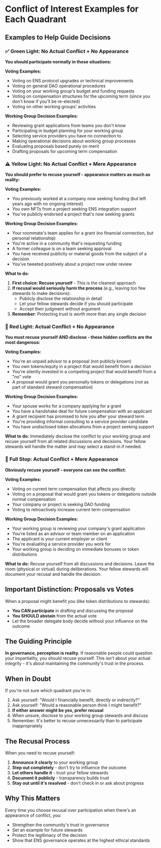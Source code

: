 # Conflict of Interest Examples for Each Quadrant

## Examples to Help Guide Decisions

### ✅ Green Light: No Actual Conflict + No Appearance

**You should participate normally in these situations:**

**Voting Examples:**

- Voting on ENS protocol upgrades or technical improvements
- Voting on general DAO operational procedures
- Voting on your working group's budget and funding requests
- Voting on compensation structures for the upcoming term (since you don't know if you'll be re-elected)
- Voting on other working groups' activities

**Working Group Decision Examples:**

- Reviewing grant applications from teams you don't know
- Participating in budget planning for your working group
- Selecting service providers you have no connection to
- Making operational decisions about working group processes
- Evaluating proposals based purely on merit
- Drafting proposals for upcoming term compensation

### ⚠️ Yellow Light: No Actual Conflict + Mere Appearance

**You should prefer to recuse yourself - appearance matters as much as reality:**

**Voting Examples:**

- You previously worked at a company now seeking funding (but left years ago with no ongoing interest)
- You own NFTs from a project seeking ENS integration support
- You've publicly endorsed a project that's now seeking grants

**Working Group Decision Examples:**

- Your roommate's team applies for a grant (no financial connection, but personal relationship)
- You're active in a community that's requesting funding
- A former colleague is on a team seeking approval
- You have received publicity or material goods from the subject of a decision
- You've tweeted positively about a project now under review

**What to do:**

1. **First choice: Recuse yourself** - This is the cleanest approach
2. **If recusal would seriously harm the process** (e.g., leaving too few stewards to make decisions):
   - Publicly disclose the relationship in detail
   - Let your fellow stewards decide if you should participate
   - Accept their judgment without argument
3. **Remember**: Protecting trust is worth more than any single decision

### 🚨 Red Light: Actual Conflict + No Appearance

**You must recuse yourself AND disclose - these hidden conflicts are the most dangerous:**

**Voting Examples:**

- You're an unpaid advisor to a proposal (not publicly known)
- You own tokens/equity in a project that would benefit from a decision
- You're silently invested in a competing project that would benefit from a "no" vote
- A proposal would grant you personally tokens or delegations (not as part of standard steward compensation)

**Working Group Decision Examples:**

- Your spouse works for a company applying for a grant
- You have a handshake deal for future compensation with an applicant
- A grant recipient has promised to hire you after your steward term
- You're providing informal consulting to a service provider candidate
- You have undisclosed token allocations from a project seeking support

**What to do:** Immediately disclose the conflict to your working group and recuse yourself from all related discussions and decisions. Your fellow stewards will handle the matter and may select a stand-in if needed.

### 🛑 Full Stop: Actual Conflict + Mere Appearance

**Obviously recuse yourself - everyone can see the conflict:**

**Voting Examples:**

- Voting on current term compensation that affects you directly
- Voting on a proposal that would grant you tokens or delegations outside normal compensation
- Your company or project is seeking DAO funding
- Voting to retroactively increase current term compensation

**Working Group Decision Examples:**

- Your working group is reviewing your company's grant application
- You're listed as an advisor or team member on an application
- The applicant is your current employer or client
- You're evaluating a service provider you work for
- Your working group is deciding on immediate bonuses or token distributions

**What to do:** Recuse yourself from all discussions and decisions. Leave the room (physical or virtual) during deliberations. Your fellow stewards will document your recusal and handle the decision.

## Important Distinction: Proposals vs Votes

When a proposal might benefit you (like token distributions to stewards):

- **You CAN participate** in drafting and discussing the proposal
- **You SHOULD abstain** from the actual vote
- Let the broader delegate body decide without your influence on the outcome

## The Guiding Principle

**In governance, perception is reality.** If reasonable people could question your impartiality, you should recuse yourself. This isn't about your actual integrity - it's about maintaining the community's trust in the process.

## When in Doubt

If you're not sure which quadrant you're in:

1. Ask yourself: "Would I financially benefit, directly or indirectly?"
2. Ask yourself: "Would a reasonable person think I might benefit?"
3. **If either answer might be yes, prefer recusal**
4. When unsure, disclose to your working group stewards and discuss
5. Remember: It's better to recuse unnecessarily than to participate inappropriately

## The Recusal Process

When you need to recuse yourself:

1. **Announce it clearly** to your working group
2. **Step out completely** - don't try to influence the outcome
3. **Let others handle it** - trust your fellow stewards
4. **Document it publicly** - transparency builds trust
5. **Stay out until it's resolved** - don't check in or ask about progress

## Why This Matters

Every time you choose recusal over participation when there's an appearance of conflict, you:

- Strengthen the community's trust in governance
- Set an example for future stewards
- Protect the legitimacy of the decision
- Show that ENS governance operates at the highest ethical standards
